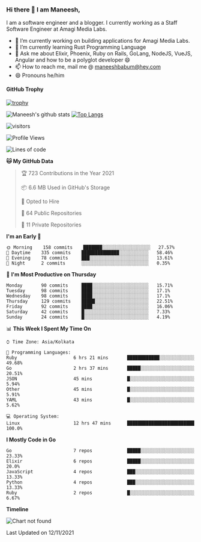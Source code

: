 ### Hi there 👋 I am Maneesh,

I am a software engineer and a blogger. I currently working as a Staff Software Engineer at Amagi Media Labs.


- 🔭 I’m currently working on building applications for Amagi Media Labs.
- 🌱 I’m currently learning Rust Programming Language
- 💬 Ask me about Elixir, Phoenix, Ruby on Rails, GoLang, NodeJS, VueJS, Angular and how to be a polyglot developer 😄
- 📫 How to reach me, mail me @ maneeshbabum@hey.com
- 😄 Pronouns he/him

#### GitHub Trophy
[![trophy](https://github-profile-trophy.vercel.app/?username=mbm-c)](https://github.com/ryo-ma/github-profile-trophy)

![Maneesh's github stats](https://github-readme-stats.vercel.app/api?username=mbm-c&show_icons=true)
[![Top Langs](https://github-readme-stats.vercel.app/api/top-langs/?username=mbm-c)](https://github.com/anuraghazra/github-readme-stats)


![visitors](https://visitor-badge.glitch.me/badge?page_id=maneeshbabu.maneeshbabu)

<!--START_SECTION:waka-->
![Profile Views](http://img.shields.io/badge/Profile%20Views-0-blue)

![Lines of code](https://img.shields.io/badge/From%20Hello%20World%20I%27ve%20Written-293809%20lines%20of%20code-blue)

**🐱 My GitHub Data** 

> 🏆 723 Contributions in the Year 2021
 > 
> 📦 6.6 MB Used in GitHub's Storage 
 > 
> 💼 Opted to Hire
 > 
> 📜 64 Public Repositories 
 > 
> 🔑 11 Private Repositories  
 > 
**I'm an Early 🐤** 

```text
🌞 Morning    158 commits    ███████░░░░░░░░░░░░░░░░░░   27.57% 
🌆 Daytime    335 commits    ██████████████░░░░░░░░░░░   58.46% 
🌃 Evening    78 commits     ███░░░░░░░░░░░░░░░░░░░░░░   13.61% 
🌙 Night      2 commits      ░░░░░░░░░░░░░░░░░░░░░░░░░   0.35%

```
📅 **I'm Most Productive on Thursday** 

```text
Monday       90 commits     ████░░░░░░░░░░░░░░░░░░░░░   15.71% 
Tuesday      98 commits     ████░░░░░░░░░░░░░░░░░░░░░   17.1% 
Wednesday    98 commits     ████░░░░░░░░░░░░░░░░░░░░░   17.1% 
Thursday     129 commits    █████░░░░░░░░░░░░░░░░░░░░   22.51% 
Friday       92 commits     ████░░░░░░░░░░░░░░░░░░░░░   16.06% 
Saturday     42 commits     █░░░░░░░░░░░░░░░░░░░░░░░░   7.33% 
Sunday       24 commits     █░░░░░░░░░░░░░░░░░░░░░░░░   4.19%

```


📊 **This Week I Spent My Time On** 

```text
⌚︎ Time Zone: Asia/Kolkata

💬 Programming Languages: 
Ruby                     6 hrs 21 mins       ████████████░░░░░░░░░░░░░   49.68% 
Go                       2 hrs 37 mins       █████░░░░░░░░░░░░░░░░░░░░   20.51% 
JSON                     45 mins             █░░░░░░░░░░░░░░░░░░░░░░░░   5.94% 
Other                    45 mins             █░░░░░░░░░░░░░░░░░░░░░░░░   5.91% 
YAML                     43 mins             █░░░░░░░░░░░░░░░░░░░░░░░░   5.62%

💻 Operating System: 
Linux                    12 hrs 47 mins      █████████████████████████   100.0%

```

**I Mostly Code in Go** 

```text
Go                       7 repos             █████░░░░░░░░░░░░░░░░░░░░   23.33% 
Elixir                   6 repos             █████░░░░░░░░░░░░░░░░░░░░   20.0% 
JavaScript               4 repos             ███░░░░░░░░░░░░░░░░░░░░░░   13.33% 
Python                   4 repos             ███░░░░░░░░░░░░░░░░░░░░░░   13.33% 
Ruby                     2 repos             █░░░░░░░░░░░░░░░░░░░░░░░░   6.67%

```


**Timeline**

![Chart not found](https://raw.githubusercontent.com/mbm-c/mbm-c/master/charts/bar_graph.png) 


 Last Updated on 12/11/2021
<!--END_SECTION:waka-->

<!--
**maneeshbabu/maneeshbabu** is a ✨ _special_ ✨ repository because its `README.md` (this file) appears on your GitHub profile.

Here are some ideas to get you started:

- 🔭 I’m currently working on ...
- 🌱 I’m currently learning ...
- 👯 I’m looking to collaborate on ...
- 🤔 I’m looking for help with ...
- 💬 Ask me about ...
- 📫 How to reach me: ...
- 😄 Pronouns: ...
- ⚡ Fun fact: ...
-->
